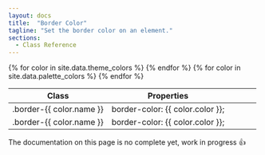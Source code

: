 ```yaml
---
layout: docs
title:  "Border Color"
tagline: "Set the border color on an element."
sections:
  - Class Reference
---
```

<a class="anchor" name="class-reference"></a>
<div class="table-utilities">
  <table class="table">
    <thead>
      <tr>
        <th>Class</th>
        <th>Properties</th>
        <th></th>
      </tr>
    </thead>
    <tbody>
      {% for color in site.data.theme_colors %}
        <tr><td class="class">.border-{{ color.name }}</td><td class="css">border-color: {{ color.color }};</td><td><div style="width: 40px; height: 20px; border: 2px solid {{ color.color  }};"></div></td></tr>
      {% endfor %}
      {% for color in site.data.palette_colors %}
        <tr><td class="class">.border-{{ color.name }}</td><td class="css">border-color: {{ color.color }};</td><td><div style="width: 40px; height: 20px; border: 2px solid {{ color.color  }};"></div></td></tr>
      {% endfor %}
    </tbody>
  </table>
</div>

<div class="alert alert-warning">The documentation on this page is no complete yet, work in progress 👍</div>
